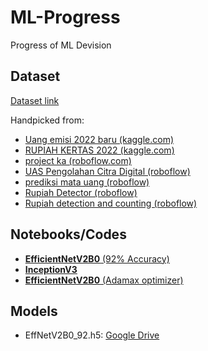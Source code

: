 # ML-Progress
Progress of ML Devision

## Dataset
[Dataset link](https://drive.google.com/file/d/1_AziIzy6iCUVzQewPlq_QhBvdXlsmyg_/view?usp=sharing)

Handpicked from:
* [Uang emisi 2022 baru (kaggle.com)](https://www.kaggle.com/datasets/fannyzahrahramadhan/uang-emisi-2022-baru)
* [RUPIAH KERTAS 2022 (kaggle.com)](https://www.kaggle.com/datasets/fannyzahrahramadhan/rupiah-kertas-2022)
* [project ka (roboflow.com)](https://universe.roboflow.com/putra-p21x4/project-ka/dataset/5)
* [UAS Pengolahan Citra Digital (roboflow)](https://universe.roboflow.com/dicky-prasetyo-nugroho/uas_citra/browse?queryText=&pageSize=50&startingIndex=0&browseQuery=true)
* [prediksi mata uang (roboflow)](https://universe.roboflow.com/prediksi-mata-uang/prediksi-mata-uang/browse?queryText=&pageSize=50&startingIndex=0&browseQuery=true)
* [Rupiah Detector (roboflow)](https://universe.roboflow.com/rupiah-detector/rupiah-detector-qzmb7/browse?queryText=-class%3Anull&pageSize=50&startingIndex=0&browseQuery=true)
* [Rupiah detection and counting (roboflow)](https://universe.roboflow.com/nusantara/rupiah-detection-and-counting/browse?queryText=-class%3Anull+-class%3AUang-Rupiah+-class%3A%2275.000%22&pageSize=50&startingIndex=0&browseQuery=true)

## Notebooks/Codes
* [**EfficientNetV2B0** (92% Accuracy)](EfficientNetV2B0/EffNetV2B0_92.ipynb)
* [**InceptionV3**](InceptionV3)
* [**EfficientNetV2B0** (Adamax optimizer)](https://github.com/Rupiah-Reader-C241-PS460/ML-Progress/tree/main/EfficientNetV2B0/using%20the%20ADAMAX%20optimizer)

## Models
* EffNetV2B0_92.h5: [Google Drive](https://drive.google.com/drive/folders/1Ooe_4EIdWHlRSCv5VkXMZ4T8o4HxlozI?usp=sharing)

